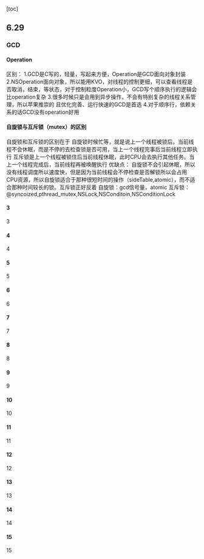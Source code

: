 [toc]
## 6.29
### GCD
#### Operation
区别：
1.GCD是C写的，轻量，写起来方便，Operation是GCD面向对象封装
2.NSOperation面向对象，所以能用KVO，对线程的控制更细，可以查看线程是否取消，结束，等状态，对于控制粒度Operation小，GCD写个顺序执行的逻辑会比operation复杂
3.很多时候只是会用到异步操作，不会有特别复杂的线程关系管理，所以苹果推崇的 且优化完善、运行快速的GCD是首选
4.对于顺序行，依赖关系的话GCD没有operation好用

#### 自旋锁与互斥锁（mutex）的区别
自旋锁和互斥锁的区别在于
自旋锁时候忙等，就是说上一个线程被锁后，当前线程不会休眠，而是不停的去检查锁是否可用，当上一个线程完事后当前线程立即执行
互斥锁是上一个线程被锁住后当前线程休眠，此时CPU会去执行其他任务。当上一个线程完成后，当前线程再被唤醒执行
优缺点：
自旋锁不会引起休眠，所以没有线程调度所以速度快，但是因为当前线程会不停检查是否解锁所以会占用CPU资源，所以自旋锁适合于那种很短时间的操作（sideTable,atomic），而不适合那种时间较长的锁。互斥锁正好反着
自旋锁：gcd信号量，atomic
互斥锁：@syncoized,pthread_mutex,NSLock,NSConditoin,NSConditionLock
#### 3
3
#### 4
4
#### 5
5
#### 6
6
#### 7
7
#### 8
8
#### 9
9
#### 10
10
#### 11
11
#### 12
12
#### 13
13
#### 14
14
#### 15
15